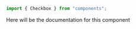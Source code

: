 ```js
import { Checkbox } from "components";
```

Here will be the documentation for this component

<!-- PROPS -->
<!-- A propsTable will be rendered here in Storybook -->
